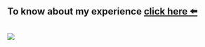 ## To know about my experience [click here ⬅️](https://victoriadanilenko.github.io/CV/) 

<h2 align="left"><img src="https://media.giphy.com/media/2ZqbXchPbD1YqvxeCWs/giphy.gif"></h2>